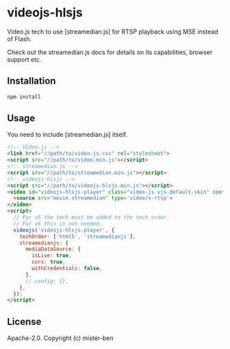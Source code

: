 # videojs-hlsjs

Video.js tech to use [streamedian.js] for RTSP playback using MSE instead of Flash.

Check out the streamedian.js docs for details on its capabilities, browser support etc.


## Installation

```sh
npm install
```

## Usage

You need to include [streamedian.js] itself.

```html
<!-- Video.js -->
<link href="//path/to/video-js.css" rel="stylesheet">
<script src="//path/to/video.min.js"></script>
<!-- streamedian.js -->
<script src="//path/to/streamedian.min.js"></script>
<!-- videojs-hlsjs -->
<script src="//path/to/videojs-hlsjs.min.js"></script>
<video id="videojs-hlsjs-player" class="video-js vjs-default-skin" controls>
  <source src="movie.streamedian" type='video/x-rtsp'>
</video>
<script>
  // For v5 the tech must be added to the tech order.
  // For v6 this is not needed.
  videojs('videojs-hlsjs-player', {
    techOrder: ['html5', 'streamedianjs'],
    streamedianjs: {
      mediaDataSource: {
        isLive: true,
        cors: true,
        withCredentials: false,
      },
      // config: {},
    },
  });
</script>
```

## License

Apache-2.0. Copyright (c) mister-ben

[videojs]: http://videojs.com/
